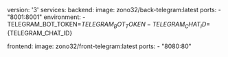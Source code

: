 version: '3'
services:
  backend:
    image: zono32/back-telegram:latest
    ports:
      - "8001:8001"
    environment:
      - TELEGRAM_BOT_TOKEN=${TELEGRAM_BOT_TOKEN}
      - TELEGRAM_CHAT_ID=${TELEGRAM_CHAT_ID}

  frontend:
   image: zono32/front-telegram:latest
    ports:
      - "8080:80"
